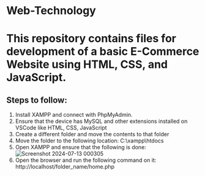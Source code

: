 # Web-Technology

# This repository contains files for development of a basic E-Commerce Website using HTML, CSS, and JavaScript.

## Steps to follow:
1. Install XAMPP and connect with PhpMyAdmin.
2. Ensure that the device has MySQL and other extensions installed on VSCode like HTML, CSS, JavaScript
3. Create a different folder and move the contents to that folder
4. Move the folder to the following location: C:\xampp\htdocs
5. Open XAMPP and ensure that the following is done:
  ![Screenshot 2024-07-13 000305](https://github.com/user-attachments/assets/2811ae03-85c7-48f0-a8a5-da6365c81bc2)
6. Open the browser and run the following command on it: http://localhost/folder_name/home.php
